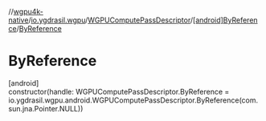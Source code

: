 //[wgpu4k-native](../../../../index.md)/[io.ygdrasil.wgpu](../../index.md)/[WGPUComputePassDescriptor](../index.md)/[[android]ByReference](index.md)/[ByReference](-by-reference.md)

# ByReference

[android]\
constructor(handle: WGPUComputePassDescriptor.ByReference = io.ygdrasil.wgpu.android.WGPUComputePassDescriptor.ByReference(com.sun.jna.Pointer.NULL))